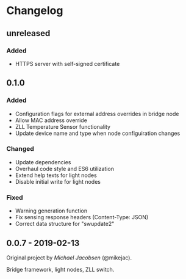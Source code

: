 # Changelog

## unreleased

### Added
* HTTPS server with self-signed certificate


## 0.1.0

### Added
* Configuration flags for external address overrides in bridge node
* Allow MAC address override
* ZLL Temperature Sensor functionality
* Update device name and type when node configuiration changes

### Changed
* Update dependencies
* Overhaul code style and ES6 utilization
* Extend help texts for light nodes
* Disable initial write for light nodes

### Fixed
* Warning generation function
* Fix sensing response headers (Content-Type: JSON)
* Correct data structure for "swupdate2"


## 0.0.7 - 2019-02-13

Original project by _Michael Jacobsen_ (@mikejac).

Bridge framework, light nodes, ZLL switch.
